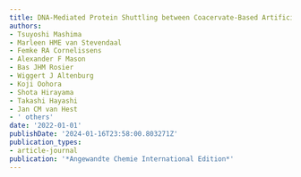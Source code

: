 ```yaml
---
title: DNA-Mediated Protein Shuttling between Coacervate-Based Artificial Cells
authors:
- Tsuyoshi Mashima
- Marleen HME van Stevendaal
- Femke RA Cornelissens
- Alexander F Mason
- Bas JHM Rosier
- Wiggert J Altenburg
- Koji Oohora
- Shota Hirayama
- Takashi Hayashi
- Jan CM van Hest
- ' others'
date: '2022-01-01'
publishDate: '2024-01-16T23:58:00.803271Z'
publication_types:
- article-journal
publication: '*Angewandte Chemie International Edition*'
---
```

